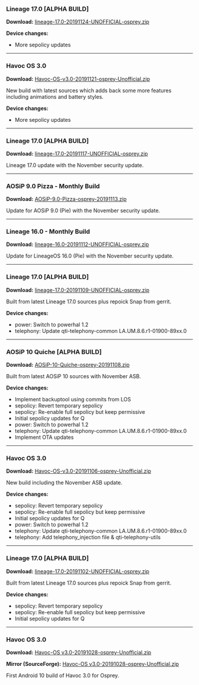 ### Lineage 17.0 [ALPHA BUILD]

**Download:** [lineage-17.0-20191124-UNOFFICIAL-osprey.zip](https://sourceforge.net/projects/chil360-android/files/lineage-17.0/osprey/lineage-17.0-20191124-UNOFFICIAL-osprey.zip/download)

**Device changes:**
- More sepolicy updates

<hr>

### Havoc OS 3.0

**Download:** [Havoc-OS-v3.0-20191121-osprey-Unofficial.zip](https://sourceforge.net/projects/chil360-android/files/havoc-3.x/osprey/Havoc-OS-v3.0-20191121-osprey-Unofficial.zip/download)

New build with latest sources which adds back some more features including animations and battery styles.

**Device changes:**
- More sepolicy updates

<hr>

### Lineage 17.0 [ALPHA BUILD]

**Download:** [lineage-17.0-20191117-UNOFFICIAL-osprey.zip](https://sourceforge.net/projects/chil360-android/files/lineage-17.0/osprey/lineage-17.0-20191117-UNOFFICIAL-osprey.zip/download)

Lineage 17.0 update with the November security update.

<hr>

### AOSiP 9.0 Pizza - Monthly Build

**Download:** [AOSiP-9.0-Pizza-osprey-20191113.zip](https://www.androidfilehost.com/?fid=4349826312261628087)

Update for AOSiP 9.0 (Pie) with the November security update.

<hr>

### Lineage 16.0 - Monthly Build

**Download:** [lineage-16.0-20191112-UNOFFICIAL-osprey.zip](https://www.androidfilehost.com/?fid=4349826312261627000)

Update for LineageOS 16.0 (Pie) with the November security update.

<hr>

### Lineage 17.0 [ALPHA BUILD]

**Download:** [lineage-17.0-20191109-UNOFFICIAL-osprey.zip](https://sourceforge.net/projects/chil360-android/files/lineage-17.0/osprey/lineage-17.0-20191109-UNOFFICIAL-osprey.zip/download)

Built from latest Lineage 17.0 sources plus repoick Snap from gerrit.

**Device changes:**
- power: Switch to powerhal 1.2
- telephony: Update qti-telephony-common LA.UM.8.6.r1-01900-89xx.0

<hr>

### AOSiP 10 Quiche [ALPHA BUILD]

**Download:** [AOSiP-10-Quiche-osprey-20191108.zip](https://sourceforge.net/projects/chil360-android/files/aosip-10.0/osprey/AOSiP-10-Quiche-osprey-20191108.zip/download)

Built from latest AOSiP 10 sources with November ASB.

**Device changes:**
- Implement backuptool using commits from LOS
- sepolicy: Revert temporary sepolicy
- sepolicy: Re-enable full sepolicy but keep permissive
- Initial sepolicy updates for Q
- power: Switch to powerhal 1.2
- telephony: Update qti-telephony-common LA.UM.8.6.r1-01900-89xx.0
- Implement OTA updates

<hr>

### Havoc OS 3.0

**Download:** [Havoc-OS-v3.0-20191106-osprey-Unofficial.zip](https://sourceforge.net/projects/chil360-android/files/havoc-3.x/osprey/Havoc-OS-v3.0-20191106-osprey-Unofficial.zip/download)

New build including the November ASB update.

**Device changes:**
- sepolicy: Revert temporary sepolicy
- sepolicy: Re-enable full sepolicy but keep permissive
- Initial sepolicy updates for Q
- power: Switch to powerhal 1.2
- telephony: Update qti-telephony-common LA.UM.8.6.r1-01900-89xx.0
- telephony: Add telephony_injection file & qti-telephony-utils

<hr>

### Lineage 17.0 [ALPHA BUILD]

**Download:** [lineage-17.0-20191102-UNOFFICIAL-osprey.zip](https://sourceforge.net/projects/chil360-android/files/lineage-17.0/osprey/lineage-17.0-20191102-UNOFFICIAL-osprey.zip/download)

Built from latest Lineage 17.0 sources plus repoick Snap from gerrit.

**Device changes:**
- sepolicy: Revert temporary sepolicy
- sepolicy: Re-enable full sepolicy but keep permissive
- Initial sepolicy updates for Q

<hr>

### Havoc OS 3.0

**Download:** [Havoc-OS v3.0-20191028-osprey-Unofficial.zip](https://www.androidfilehost.com/?fid=4349826312261608861)

**Mirror (SourceForge):** [Havoc-OS v3.0-20191028-osprey-Unofficial.zip](https://sourceforge.net/projects/chil360-android/files/havoc-3.x/osprey/Havoc-OS-v3.0-20191028-osprey-Unofficial.zip/download)

First Android 10 build of Havoc 3.0 for Osprey.

